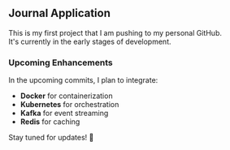 ## Journal Application

This is my first project that I am pushing to my personal GitHub.  
It's currently in the early stages of development.  

### Upcoming Enhancements  
In the upcoming commits, I plan to integrate:  
- **Docker** for containerization  
- **Kubernetes** for orchestration  
- **Kafka** for event streaming  
- **Redis** for caching  

Stay tuned for updates! 🚀  
